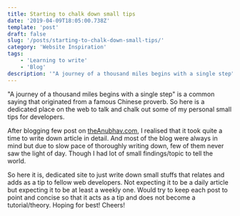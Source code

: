 ```yaml
---
title: Starting to chalk down small tips
date: '2019-04-09T18:05:00.738Z'
template: 'post'
draft: false
slug: '/posts/starting-to-chalk-down-small-tips/'
category: 'Website Inspiration'
tags:
    - 'Learning to write'
    - 'Blog'
description: '"A journey of a thousand miles begins with a single step" is a common saying that originated from a famous Chinese proverb. So here is a dedicated place on the web to talk and chalk out some of my personal small tips for developers. '
---
```


"A journey of a thousand miles begins with a single step" is a common saying that originated from a famous Chinese proverb. So here is a dedicated place on the web to talk and chalk out some of my personal small tips for developers.

After blogging few post on [theAnubhav.com](https://theanubhav.com), I realised that it took quite a time to write down article in detail. And most of the blog were always in mind but due to slow pace of thoroughly writing down, few of them never saw the light of day. Though I had lot of small findings/topic to tell the world.

So here it is, dedicated site to just write down small stuffs that relates and adds as a tip to fellow web developers. Not expecting it to be a daily article but expecting it to be at least a weekly one. Would try to keep each post to point and concise so that it acts as a tip and does not become a tutorial/theory. Hoping for best! Cheers!
